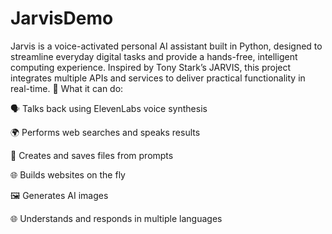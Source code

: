 # JarvisDemo
Jarvis is a voice-activated personal AI assistant built in Python, designed to streamline everyday digital tasks and provide a hands-free, intelligent computing experience. Inspired by Tony Stark’s JARVIS, this project integrates multiple APIs and services to deliver practical functionality in real-time.
🔧 What it can do:

🗣️ Talks back using ElevenLabs voice synthesis

🌍 Performs web searches and speaks results

📝 Creates and saves files from prompts

🌐 Builds websites on the fly

🖼️ Generates AI images

🌐 Understands and responds in multiple languages
